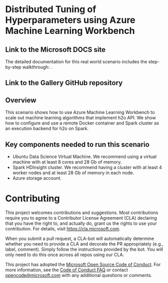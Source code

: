 # Distributed Tuning of Hyperparameters using Azure Machine Learning Workbench

## Link to the Microsoft DOCS site

The detailed documentation for this real world scenario includes the step-by-step walkthrough:
.


## Link to the Gallery GitHub repository


## Overview

This scenario shows how to use Azure Machine Learning Workbench to scale out machine learning algorithms that implement h2o API. We show how to configure and use a remote Docker container and Spark cluster as an execution backend for h2o on Spark.

## Key components needed to run this scenario

* Ubuntu Data Science Virtual Machine. We recommend using a virtual machine with at least 8 cores and 28 Gb of memory.
* Spark HDInsight cluster. We recommend having a cluster with at least 4 worker nodes and at least 28 Gb of memory in each node. 
* Azure storage account. 

# Contributing

This project welcomes contributions and suggestions.  Most contributions require you to agree to a
Contributor License Agreement (CLA) declaring that you have the right to, and actually do, grant us
the rights to use your contribution. For details, visit https://cla.microsoft.com.

When you submit a pull request, a CLA-bot will automatically determine whether you need to provide
a CLA and decorate the PR appropriately (e.g., label, comment). Simply follow the instructions
provided by the bot. You will only need to do this once across all repos using our CLA.

This project has adopted the [Microsoft Open Source Code of Conduct](https://opensource.microsoft.com/codeofconduct/).
For more information, see the [Code of Conduct FAQ](https://opensource.microsoft.com/codeofconduct/faq/) or
contact [opencode@microsoft.com](mailto:opencode@microsoft.com) with any additional questions or comments.
